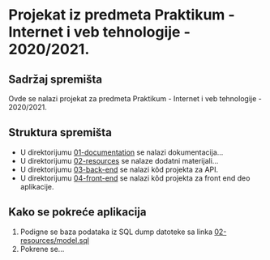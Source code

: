 # Projekat iz predmeta Praktikum - Internet i veb tehnologije - 2020/2021.

## Sadržaj spremišta

Ovde se nalazi projekat za predmeta Praktikum - Internet i veb tehnologije - 2020/2021.

## Struktura spremišta

* U direktorijumu [01-documentation](./01-documentation) se nalazi dokumentacija...
* U direktorijumu [02-resources](./02-resources) se nalaze dodatni materijali...
* U direktorijumu [03-back-end](./03-back-end) se nalazi kôd projekta za API.
* U direktorijumu [04-front-end](./03-front-end) se nalazi kôd projekta za front end deo aplikacije.

## Kako se pokreće aplikacija

1. Podigne se baza podataka iz SQL dump datoteke sa linka [02-resources/model.sql](./02-resources/model.sql)
2. Pokrene se...
